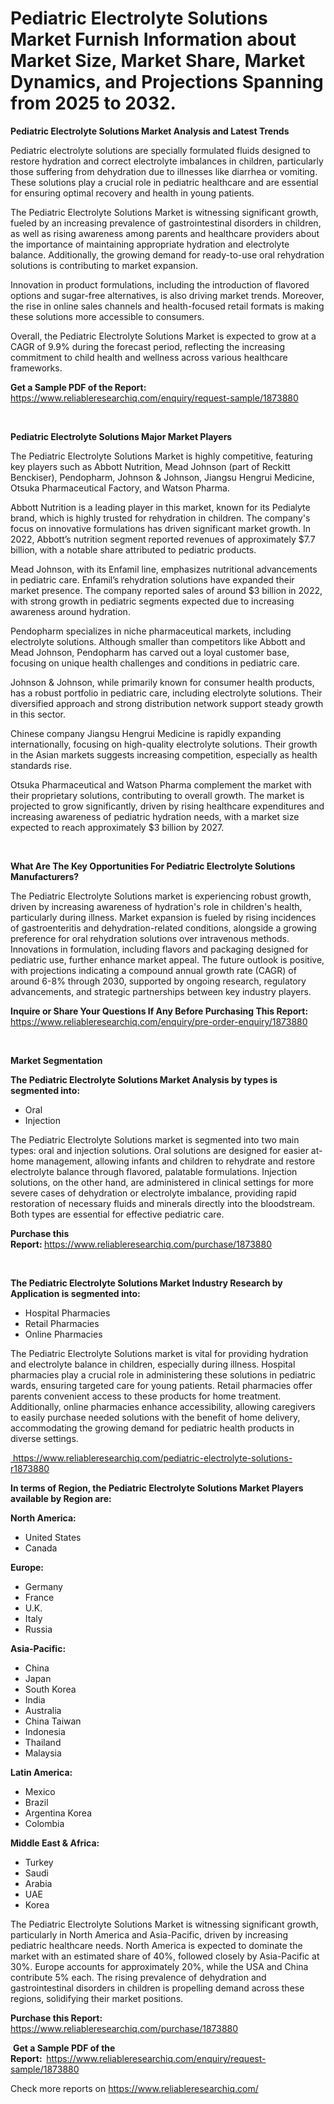 <p><h1>Pediatric Electrolyte Solutions Market Furnish Information about Market Size, Market Share, Market Dynamics, and Projections Spanning from 2025 to 2032.</h1></p><p><strong>Pediatric Electrolyte Solutions Market Analysis and Latest Trends</strong></p>
<p><p>Pediatric electrolyte solutions are specially formulated fluids designed to restore hydration and correct electrolyte imbalances in children, particularly those suffering from dehydration due to illnesses like diarrhea or vomiting. These solutions play a crucial role in pediatric healthcare and are essential for ensuring optimal recovery and health in young patients. </p><p>The Pediatric Electrolyte Solutions Market is witnessing significant growth, fueled by an increasing prevalence of gastrointestinal disorders in children, as well as rising awareness among parents and healthcare providers about the importance of maintaining appropriate hydration and electrolyte balance. Additionally, the growing demand for ready-to-use oral rehydration solutions is contributing to market expansion. </p><p>Innovation in product formulations, including the introduction of flavored options and sugar-free alternatives, is also driving market trends. Moreover, the rise in online sales channels and health-focused retail formats is making these solutions more accessible to consumers. </p><p>Overall, the Pediatric Electrolyte Solutions Market is expected to grow at a CAGR of 9.9% during the forecast period, reflecting the increasing commitment to child health and wellness across various healthcare frameworks.</p></p>
<p><strong>Get a Sample PDF of the Report:&nbsp;</strong> <a href="https://www.reliableresearchiq.com/enquiry/request-sample/1873880?utm_campaign=3347&utm_medium=2&utm_source=Github&utm_content=ia&utm_term=08032025&utm_id=pediatric-electrolyte-solutions">https://www.reliableresearchiq.com/enquiry/request-sample/1873880</a></p>
<p>&nbsp;</p>
<p><strong>Pediatric Electrolyte Solutions Major Market Players</strong></p>
<p><p>The Pediatric Electrolyte Solutions Market is highly competitive, featuring key players such as Abbott Nutrition, Mead Johnson (part of Reckitt Benckiser), Pendopharm, Johnson & Johnson, Jiangsu Hengrui Medicine, Otsuka Pharmaceutical Factory, and Watson Pharma.</p><p>Abbott Nutrition is a leading player in this market, known for its Pedialyte brand, which is highly trusted for rehydration in children. The company's focus on innovative formulations has driven significant market growth. In 2022, Abbott’s nutrition segment reported revenues of approximately $7.7 billion, with a notable share attributed to pediatric products.</p><p>Mead Johnson, with its Enfamil line, emphasizes nutritional advancements in pediatric care. Enfamil’s rehydration solutions have expanded their market presence. The company reported sales of around $3 billion in 2022, with strong growth in pediatric segments expected due to increasing awareness around hydration.</p><p>Pendopharm specializes in niche pharmaceutical markets, including electrolyte solutions. Although smaller than competitors like Abbott and Mead Johnson, Pendopharm has carved out a loyal customer base, focusing on unique health challenges and conditions in pediatric care.</p><p>Johnson & Johnson, while primarily known for consumer health products, has a robust portfolio in pediatric care, including electrolyte solutions. Their diversified approach and strong distribution network support steady growth in this sector.</p><p>Chinese company Jiangsu Hengrui Medicine is rapidly expanding internationally, focusing on high-quality electrolyte solutions. Their growth in the Asian markets suggests increasing competition, especially as health standards rise.</p><p>Otsuka Pharmaceutical and Watson Pharma complement the market with their proprietary solutions, contributing to overall growth. The market is projected to grow significantly, driven by rising healthcare expenditures and increasing awareness of pediatric hydration needs, with a market size expected to reach approximately $3 billion by 2027.</p></p>
<p>&nbsp;</p>
<p><strong>What Are The Key Opportunities For Pediatric Electrolyte Solutions Manufacturers?</strong></p>
<p><p>The Pediatric Electrolyte Solutions market is experiencing robust growth, driven by increasing awareness of hydration's role in children's health, particularly during illness. Market expansion is fueled by rising incidences of gastroenteritis and dehydration-related conditions, alongside a growing preference for oral rehydration solutions over intravenous methods. Innovations in formulation, including flavors and packaging designed for pediatric use, further enhance market appeal. The future outlook is positive, with projections indicating a compound annual growth rate (CAGR) of around 6-8% through 2030, supported by ongoing research, regulatory advancements, and strategic partnerships between key industry players.</p></p>
<p><strong>Inquire or Share Your Questions If Any Before Purchasing This Report:</strong> <a href="https://www.reliableresearchiq.com/enquiry/pre-order-enquiry/1873880?utm_campaign=3347&utm_medium=2&utm_source=Github&utm_content=ia&utm_term=08032025&utm_id=pediatric-electrolyte-solutions">https://www.reliableresearchiq.com/enquiry/pre-order-enquiry/1873880</a></p>
<p>&nbsp;</p>
<p><strong>Market Segmentation</strong></p>
<p><strong>The Pediatric Electrolyte Solutions Market Analysis by types is segmented into:</strong></p>
<p><ul><li>Oral</li><li>Injection</li></ul></p>
<p><p>The Pediatric Electrolyte Solutions market is segmented into two main types: oral and injection solutions. Oral solutions are designed for easier at-home management, allowing infants and children to rehydrate and restore electrolyte balance through flavored, palatable formulations. Injection solutions, on the other hand, are administered in clinical settings for more severe cases of dehydration or electrolyte imbalance, providing rapid restoration of necessary fluids and minerals directly into the bloodstream. Both types are essential for effective pediatric care.</p></p>
<p><strong>Purchase this Report:&nbsp;</strong><a href="https://www.reliableresearchiq.com/purchase/1873880?utm_campaign=3347&utm_medium=2&utm_source=Github&utm_content=ia&utm_term=08032025&utm_id=pediatric-electrolyte-solutions">https://www.reliableresearchiq.com/purchase/1873880</a></p>
<p>&nbsp;</p>
<p><strong>The Pediatric Electrolyte Solutions Market Industry Research by Application is segmented into:</strong></p>
<p><ul><li>Hospital Pharmacies</li><li>Retail Pharmacies</li><li>Online Pharmacies</li></ul></p>
<p><p>The Pediatric Electrolyte Solutions market is vital for providing hydration and electrolyte balance in children, especially during illness. Hospital pharmacies play a crucial role in administering these solutions in pediatric wards, ensuring targeted care for young patients. Retail pharmacies offer parents convenient access to these products for home treatment. Additionally, online pharmacies enhance accessibility, allowing caregivers to easily purchase needed solutions with the benefit of home delivery, accommodating the growing demand for pediatric health products in diverse settings.</p></p>
<p><a href="https://www.reliableresearchiq.com/pediatric-electrolyte-solutions-r1873880?utm_campaign=3347&utm_medium=2&utm_source=Github&utm_content=ia&utm_term=08032025&utm_id=pediatric-electrolyte-solutions">&nbsp;https://www.reliableresearchiq.com/pediatric-electrolyte-solutions-r1873880</a></p>
<p><strong>In terms of Region, the Pediatric Electrolyte Solutions Market Players available by Region are:</strong></p>
<p>
    <p> <strong> North America: </strong>
        <ul>
            <li>United States</li>
            <li>Canada</li>
        </ul>
        </p> 
    <p> <strong> Europe: </strong>
        <ul>
            <li>Germany</li>
            <li>France</li>
            <li>U.K.</li>
            <li>Italy</li>
            <li>Russia</li>
        </ul>
        </p> 
    <p> <strong> Asia-Pacific: </strong>
        <ul>
            <li>China</li>
            <li>Japan</li>
            <li>South Korea</li>
            <li>India</li>
            <li>Australia</li>
            <li>China Taiwan</li>
            <li>Indonesia</li>
            <li>Thailand</li>
            <li>Malaysia</li>
        </ul>
        </p> 
    <p> <strong> Latin America: </strong>
        <ul>
            <li>Mexico</li>
            <li>Brazil</li>
            <li>Argentina Korea</li>
            <li>Colombia</li>
        </ul>
        </p> 
    <p> <strong> Middle East & Africa: </strong>
        <ul>
            <li>Turkey</li>
            <li>Saudi</li>
            <li>Arabia</li>
            <li>UAE</li>
            <li>Korea</li>
        </ul>
    </p>
    </p>
<p><p>The Pediatric Electrolyte Solutions Market is witnessing significant growth, particularly in North America and Asia-Pacific, driven by increasing pediatric healthcare needs. North America is expected to dominate the market with an estimated share of 40%, followed closely by Asia-Pacific at 30%. Europe accounts for approximately 20%, while the USA and China contribute 5% each. The rising prevalence of dehydration and gastrointestinal disorders in children is propelling demand across these regions, solidifying their market positions.</p></p>
<p><strong>Purchase this Report: </strong><a href="https://www.reliableresearchiq.com/purchase/1873880?utm_campaign=3347&utm_medium=2&utm_source=Github&utm_content=ia&utm_term=08032025&utm_id=pediatric-electrolyte-solutions">https://www.reliableresearchiq.com/purchase/1873880</a></p>
<p>&nbsp;<strong>Get a Sample PDF of the Report:&nbsp;&nbsp;</strong><a href="https://www.reliableresearchiq.com/enquiry/request-sample/1873880?utm_campaign=3347&utm_medium=2&utm_source=Github&utm_content=ia&utm_term=08032025&utm_id=pediatric-electrolyte-solutions">https://www.reliableresearchiq.com/enquiry/request-sample/1873880</a></p>
<p><strong></strong></p>
<p>Check more reports on <a href="https://www.reliableresearchiq.com/?utm_campaign=3347&utm_medium=2&utm_source=Github&utm_content=ia&utm_term=08032025&utm_id=pediatric-electrolyte-solutions">https://www.reliableresearchiq.com/</a></p>
